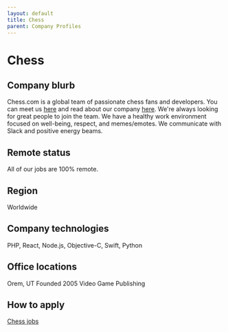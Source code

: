 ```yaml
---
layout: default
title: Chess
parent: Company Profiles
---
```


# Chess

## Company blurb

Chess.com is a global team of passionate chess fans and developers. You can meet us [here](https://www.chess.com/about) and read about our company [here](https://www.chess.com/article/view/how-chess-com-virtual-team-works-together). We're always looking for great people to join the team. We have a healthy work environment focused on well-being, respect, and memes/emotes. We communicate with Slack and positive energy beams.

## Remote status

All of our jobs are 100% remote.

## Region

Worldwide

## Company technologies

PHP, React, Node.js, Objective-C, Swift, Python

## Office locations

Orem, UT
Founded 2005
Video Game Publishing

## How to apply

[Chess jobs](https://www.chess.com/jobs/)

